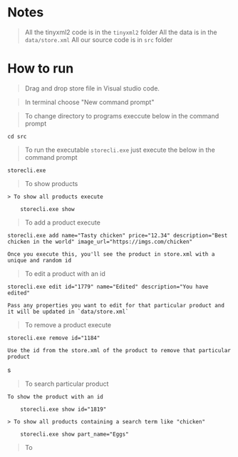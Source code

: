 # Notes

> All the tinyxml2 code is in the `tinyxml2` folder
> All the data is in the `data/store.xml`
> All our source code is in `src` folder

# How to run

> Drag and drop store file in Visual studio code.

> In terminal choose "New command prompt"

> To change directory to programs execcute below in the command prompt
    
    cd src

> To run the executable `storecli.exe` just execute the below in the command prompt

    storecli.exe


> To show products

    > To show all products execute

        storecli.exe show


> To add a product execute

    storecli.exe add name="Tasty chicken" price="12.34" description="Best chicken in the world" image_url="https://imgs.com/chicken"

    Once you execute this, you'll see the product in store.xml with a unique and random id


> To edit a product with an id

    storecli.exe edit id="1779" name="Edited" description="You have edited"

    Pass any properties you want to edit for that particular product and it will be updated in `data/store.xml`


> To remove a product execute

    storecli.exe remove id="1184"

    Use the id from the store.xml of the product to remove that particular product

s
>  To search particular product

    To show the product with an id

        storecli.exe show id="1819"

    > To show all products containing a search term like "chicken"

        storecli.exe show part_name="Eggs"
        
  > To       

